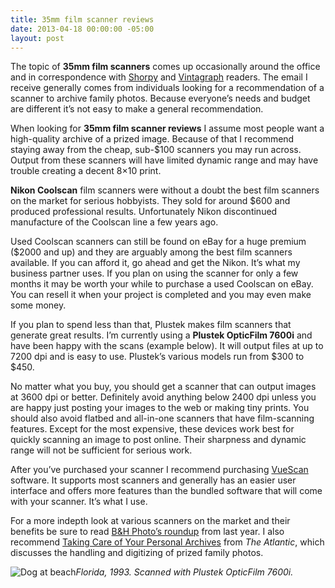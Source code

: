 ```yaml
---
title: 35mm film scanner reviews
date: 2013-04-18 00:00:00 -05:00
layout: post
---
```


The topic of **35mm film scanners** comes up occasionally around the office and in correspondence with [Shorpy](http://shorpy.com/) and [Vintagraph](http://vintagraph.com/) readers. The email I receive generally comes from individuals looking for a recommendation of a scanner to archive family photos. Because everyone’s needs and budget are different it’s not easy to make a general recommendation.

When looking for **35mm film scanner reviews** I assume most people want a high-quality archive of a prized image. Because of that I recommend staying away from the cheap, sub-$100 scanners you may run across. Output from these scanners will have limited dynamic range and may have trouble creating a decent 8×10 print.

**Nikon Coolscan** film scanners were without a doubt the best film scanners on the market for serious hobbyists. They sold for around $600 and produced professional results. Unfortunately Nikon discontinued manufacture of the Coolscan line a few years ago.

Used Coolscan scanners can still be found on eBay for a huge premium ($2000 and up) and they are arguably among the best film scanners available. If you can afford it, go ahead and get the Nikon. It’s what my business partner uses. If you plan on using the scanner for only a few months it may be worth your while to purchase a used Coolscan on eBay. You can resell it when your project is completed and you may even make some money.

If you plan to spend less than that, Plustek makes film scanners that generate great results. I’m currently using a **Plustek OpticFilm 7600i** and have been happy with the scans (example below). It will output files at up to 7200 dpi and is easy to use. Plustek’s various models run from $300 to $450.

No matter what you buy, you should get a scanner that can output images at 3600 dpi or better. Definitely avoid anything below 2400 dpi unless you are happy just posting your images to the web or making tiny prints. You should also avoid flatbed and all-in-one scanners that have film-scanning features. Except for the most expensive, these devices work best for quickly scanning an image to post online. Their sharpness and dynamic range will not be sufficient for serious work.

After you’ve purchased your scanner I recommend purchasing [VueScan](http://www.hamrick.com/) software. It supports most scanners and generally has an easier user interface and offers more features than the bundled software that will come with your scanner. It’s what I use.

For a more indepth look at various scanners on the market and their benefits be sure to read [B&H Photo’s roundup](http://www.bhphotovideo.com/indepth/photography/hands-reviews/35mm-film-scanner-roundup) from last year. I also recommend [Taking Care of Your Personal Archives](http://www.theatlantic.com/technology/archive/2010/11/taking-care-of-your-personal-archives/66425/) from _The Atlantic_, which discusses the handling and digitizing of prized family photos.

![Dog at beach](images/800-0010.jpg)_Florida, 1993. Scanned with Plustek OpticFilm 7600i._
